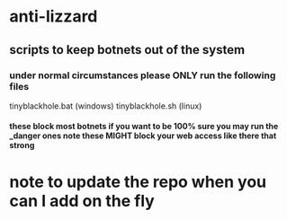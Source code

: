 # anti-lizzard
## scripts to keep botnets out of the system
### under normal circumstances please ONLY run the following files
tinyblackhole.bat (windows)
tinyblackhole.sh (linux) 

#### these block most botnets if you want to be 100% sure you may run the _danger ones note these MIGHT block your web access like there that strong
# note to update the repo when you can I add on the fly
